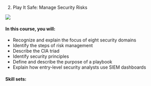 2. Play It Safe: Manage Security Risks

![](https://d10o6em2qtnr4q.cloudfront.net/assets/57415e27852c4f88a20f498134673ef1/tmp/S29BP028-security-roadmap-en/static/media/c2.c7544d98.png)

#### In this course, you will:

- Recognize and explain the focus of eight security domains
- Identify the steps of risk management
- Describe the CIA triad
- Identify security principles
- Define and describe the purpose of a playbook
- Explain how entry-level security analysts use SIEM dashboards

#### Skill sets: